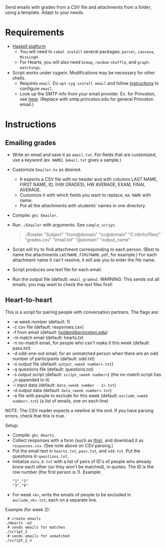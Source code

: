 Send emails with grades from a CSV file and attachments from a folder, using a template. Adapt to your needs.

# Requirements

* [Haskell platform](https://www.haskell.org/)
    * You will need to `cabal install` several packages: `parsec`, `cassava`, `MissingH`.
	* For Hearts, you will also need `bimap`, `random-shuffle`, and `graph-matchings`.
* Script works under cygwin. Modifications may be necessary for other shells.
    * Requires `email`. Do `apt-cyg install email` and follow [instructions](http://jingkee.resharecle.com/?p=207) to configure `email`.
	* Look up the SMTP info from your email provider. Ex. for Princeton, see [here](https://csguide.cs.princeton.edu/email/setup/imapconfig). (Replace with smtp.princeton.edu for general Princeton email.)

# Instructions

## Emailing grades

* Write an email and save it as `email.txt`. For fields that are customized, use a keyword (ex. `NAME`). (`email.txt` gives a sample.)
* Customize `Emailer.hs` as desired.
    * It expects a CSV file with no header and with columns LAST NAME, FIRST NAME, ID, (HW GRADES), HW AVERAGE, EXAM, FINAL AVERAGE.
	* Customize it with which fields you want to replace, ex. `NAME` with name.
	* Put all the attachments with students' names in one directory.
*   Compile: `ghc Emailer`.
*   Run `./Emailer` with arguments. See `sample_script`.

    > ./Emailer "Subject" "from@domain" "cc@domain" "C:/dir/to/files/" "grades.csv" "email.txt" "@domain" "output_name"
*   Script will try to find attachment corresponding to each person. (Best to name the attachments `LASTNAME_FIRSTNAME.pdf`, for example.) For each attachment name it can't resolve, it will ask you to enter the file name.
*   Script produces one text file for each email. 
*   Run the output file (default: `email_grades`). WARNING: This sends out all emails; you may want to check the text files first!

## Heart-to-heart

This is a script for pairing people with conversation partners. The flags are:

* -w week number (default: 1)
* -c csv file (default: responses.csv)
* -f from email (default: holdenl@princeton.edu)
* -m match email (default: hearts.txt
* -n no-match email, for people who can't make it this week (default: pass.txt)
* -d odd-one-out email, for an unmatched person when there are an odd number of participants (default: odd.txt)
* -o output file (default: `output_<week number>.txt`)
* -q questions file (default: questions.txt)
* -s output script (default: `script_<week number>`) (the no-match script has _n appended to it)
* -i input data (default: `data_<week number - 1>.txt`)
* -d output data (default: `data_<week number>.txt`)
* -e file with people to exclude for this week (default: `exclude_<week number>.txt`) (a list of emails, one on each line)

NOTE: The CSV reader expects a newline at the end. If you have parsing errors, check that this is true.

Setup: 

* Compile: `ghc Hearts`.
* Collect responses with a form (such as [this](https://docs.google.com/forms/d/e/1FAIpQLSe6n8M3dObivlcfFSpeIRH9x4EseO7fgorG_3aszA4fiB3Izg/viewform)), and download it as `responses.csv`. (See note above on CSV parsing.)
* Put the email text in `hearts.txt`, `pass.txt`, and `odd.txt`. Put the questions in `questions.txt`.
* Initialize `data_0.txt` with a list of pairs of ID's of people who already know each other (so they won't be matched), in quotes. The ID is the row number (the first person is 1). Example: 
  ```
  "1","2"
  "3","4"
  
  ```
* For week `<k>`, write the emails of people to be excluded in `exclude_<k>.txt`, each on a separate line.

Example (for week 2):

```
 # create emails
./Hearts -w2
 # sends emails for matches
./script_2
 # sends emails for unmatched
./script_2_n
```
